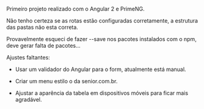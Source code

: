 Primeiro projeto realizado com o Angular 2 e PrimeNG.

Não tenho certeza se as rotas estão configuradas corretamente, a estrutura das pastas não esta correta.

Provavelmente esqueci de fazer --save nos pacotes instalados com o npm, deve gerar falta de pacotes...

Ajustes faltantes:


- Usar um validador do Angular para o form, atualmente está manual.

- Criar um menu estilo o da senior.com.br.

- Ajustar a aparência da tabela em dispositivos móveis para ficar mais agradável.

